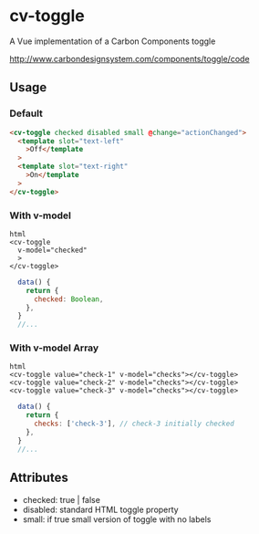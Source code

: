 # cv-toggle

A Vue implementation of a Carbon Components toggle

http://www.carbondesignsystem.com/components/toggle/code

## Usage

### Default

```html
<cv-toggle checked disabled small @change="actionChanged">
  <template slot="text-left"
    >Off</template
  >
  <template slot="text-right"
    >On</template
  >
</cv-toggle>
```

### With v-model

```
html
<cv-toggle
  v-model="checked"
  >
</cv-toggle>
```

```javascript
  data() {
    return {
      checked: Boolean,
    },
  }
  //...
```

### With v-model Array

```
html
<cv-toggle value="check-1" v-model="checks"></cv-toggle>
<cv-toggle value="check-2" v-model="checks"></cv-toggle>
<cv-toggle value="check-3" v-model="checks"></cv-toggle>
```

```javascript
  data() {
    return {
      checks: ['check-3'], // check-3 initially checked
    },
  }
  //...
```

## Attributes

- checked: true | false
- disabled: standard HTML toggle property
- small: if true small version of toggle with no labels
